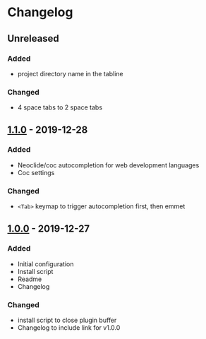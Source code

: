# Changelog

## Unreleased

### Added
- project directory name in the tabline

### Changed
- 4 space tabs to 2 space tabs

## [1.1.0](https://github.com/bossley9/nvim-config/releases/tag/v1.1.0) - 2019-12-28

### Added
- Neoclide/coc autocompletion for web development languages
- Coc settings

### Changed
- `<Tab>` keymap to trigger autocompletion first, then emmet

## [1.0.0](https://github.com/bossley9/nvim-config/releases/tag/v1.0.0) - 2019-12-27

### Added
- Initial configuration
- Install script
- Readme
- Changelog

### Changed
- install script to close plugin buffer
- Changelog to include link for v1.0.0
